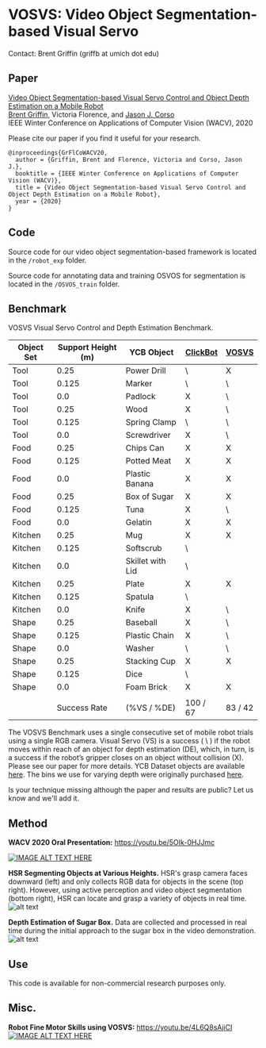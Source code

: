 # VOSVS: Video Object Segmentation-based Visual Servo

Contact: Brent Griffin (griffb at umich dot edu)

## Paper
[Video Object Segmentation-based Visual Servo Control and Object Depth Estimation on a Mobile Robot](https://openaccess.thecvf.com/content_WACV_2020/html/Griffin_Video_Object_Segmentation-based_Visual_Servo_Control_and_Object_Depth_Estimation_WACV_2020_paper.html "WACV Paper")<br />
[Brent Griffin](https://www.griffb.com), Victoria Florence, and [Jason J. Corso](http://web.eecs.umich.edu/~jjcorso/)<br />
IEEE Winter Conference on Applications of Computer Vision (WACV), 2020

Please cite our paper if you find it useful for your research.
```
@inproceedings{GrFlCoWACV20,
  author = {Griffin, Brent and Florence, Victoria and Corso, Jason J.},
  booktitle = {IEEE Winter Conference on Applications of Computer Vision (WACV)},
  title = {Video Object Segmentation-based Visual Servo Control and Object Depth Estimation on a Mobile Robot},
  year = {2020}
}
```

## Code

Source code for our video object segmentation-based framework is located in the ``/robot_exp`` folder.

Source code for annotating data and training OSVOS for segmentation is located in the ``/OSVOS_train`` folder.

## Benchmark

VOSVS Visual Servo Control and Depth Estimation Benchmark.

| Object Set | Support Height (m) | YCB Object | [ClickBot](https://openaccess.thecvf.com/content/WACV2023/html/Griffin_Mobile_Robot_Manipulation_Using_Pure_Object_Detection_WACV_2023_paper.html "Mobile Robot Manipulation using Pure Object Detection, WACV 2023") | [VOSVS](https://openaccess.thecvf.com/content_WACV_2020/html/Griffin_Video_Object_Segmentation-based_Visual_Servo_Control_and_Object_Depth_Estimation_WACV_2020_paper.html) |
| --------------- | --------------- | --------------- | --------------- | --------------- | 
| Tool | 0.25 | Power Drill | \\ | X |
| Tool | 0.125 | Marker | \\ | \\ |
| Tool | 0.0 | Padlock | X | \\ |
| Tool | 0.25 | Wood | X | \\ |
| Tool | 0.125 | Spring Clamp | \\ | \\ |
| Tool | 0.0 | Screwdriver | X | \\ |
| Food | 0.25 | Chips Can | X | X |
| Food | 0.125 | Potted Meat | X | X |
| Food | 0.0 | Plastic Banana | X | X |
| Food | 0.25 | Box of Sugar | X | X |
| Food | 0.125 | Tuna | X | \\ |
| Food | 0.0 | Gelatin | X | X |
| Kitchen | 0.25 | Mug | X | X |
| Kitchen | 0.125 | Softscrub | \\ | |
| Kitchen | 0.0 | Skillet with Lid | \\ | |
| Kitchen | 0.25 | Plate | X | X |
| Kitchen | 0.125 | Spatula | \\ | |
| Kitchen | 0.0 | Knife | X | \\ |
| Shape | 0.25 | Baseball | X | \\ |
| Shape | 0.125 | Plastic Chain | X | \\ |
| Shape | 0.0 | Washer | \\ | \\ |
| Shape | 0.25 | Stacking Cup | X | X |
| Shape | 0.125 | Dice | \\ | |
| Shape | 0.0 | Foam Brick | X | X |
|  |  |  |  | 
| | Success Rate | (%VS / %DE) | 100 / 67 | 83 / 42 |

The VOSVS Benchmark uses a single consecutive set of mobile robot trials using a single RGB camera. Visual Servo (VS) is a success ( \\ ) if the robot moves within reach of an object for depth estimation (DE), which, in turn, is a success if the robot’s gripper closes on an object without collision (X). Please see our paper for more details. YCB Dataset objects are available [here](https://www.ycbbenchmarks.com/). The bins we use for varying depth were originally purchased [here](https://www.amazon.com/IRIS-USA-Inc-Multi-Purpose-Plastic/dp/B07CQ9B8W3/ref=sr_1_7?ie=UTF8&qid=1547231250&sr=8-7&keywords=plastic+bins+for+toys).

Is your technique missing although the paper and results are public? Let us know and we'll add it.

## Method

__WACV 2020 Oral Presentation:__ https://youtu.be/5OIk-0HJJmc

[![IMAGE ALT TEXT HERE](https://img.youtube.com/vi/5OIk-0HJJmc/0.jpg)](https://www.youtube.com/watch?v=5OIk-0HJJmc)

__HSR Segmenting Objects at Various Heights.__ HSR's grasp camera faces downward (left) and only collects RGB data for objects in the scene (top right). However, using active perception and video object segmentation (bottom right), HSR can locate and grasp a variety of objects in real time.
![alt text](https://github.com/griffbr/VOSVS/blob/master/figure/annotation_example.png "VOS-based Visual Servo Control, Active Depth Estimation, and Mobile Robot Grasping")
<br />

__Depth Estimation of Sugar Box.__ Data are collected and processed in real time during the initial approach to the sugar box in the video demonstration.
![alt text](https://github.com/griffbr/VOSVS/blob/master/figure/depth_estimation.png "Depth Estimation of Sugar Box")
<br />

## Use

This code is available for non-commercial research purposes only.

## Misc.

__Robot Fine Motor Skills using VOSVS:__ https://youtu.be/4L6Q8sAjiCI
[![IMAGE ALT TEXT HERE](https://img.youtube.com/vi/4L6Q8sAjiCI/0.jpg)](https://www.youtube.com/watch?v=4L6Q8sAjiCI)
